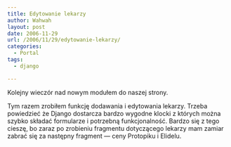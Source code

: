 ```yaml
---
title: Edytowanie lekarzy
author: Wahwah
layout: post
date: 2006-11-29
url: /2006/11/29/edytowanie-lekarzy/
categories:
  - Portal
tags:
  - django

---
```

Kolejny wieczór nad nowym modułem do naszej strony.

Tym razem zrobiłem funkcję dodawania i edytowania lekarzy. Trzeba powiedzieć że Django dostarcza bardzo wygodne klocki z których można szybko składać formularze i potrzebną funkcjonalność. Bardzo się z tego cieszę, bo zaraz po zrobieniu fragmentu dotyczącego lekarzy mam zamiar zabrać się za następny fragment ― ceny Protopiku i Elidelu.